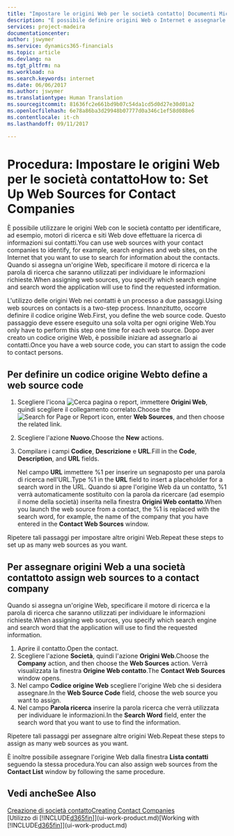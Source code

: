 ```yaml
---
title: "Impostare le origini Web per le società contatto| Documenti Microsoft"
description: "È possibile definire origini Web o Internet e assegnarle a una società contatto per consentire l'identificazione delle modalità di ricerca delle informazioni sui contatti."
services: project-madeira
documentationcenter: 
author: jswymer
ms.service: dynamics365-financials
ms.topic: article
ms.devlang: na
ms.tgt_pltfrm: na
ms.workload: na
ms.search.keywords: internet
ms.date: 06/06/2017
ms.author: jswymer
ms.translationtype: Human Translation
ms.sourcegitcommit: 81636fc2e661bd9b07c54da1cd5d0d27e30d01a2
ms.openlocfilehash: 6e78a86ba3d29948b07777d0a346c1ef58d088e6
ms.contentlocale: it-ch
ms.lasthandoff: 09/11/2017

---
```

# <a name="how-to-set-up-web-sources-for-contact-companies"></a><span data-ttu-id="fb986-103">Procedura: Impostare le origini Web per le società contatto</span><span class="sxs-lookup"><span data-stu-id="fb986-103">How to: Set Up Web Sources for Contact Companies</span></span>
<span data-ttu-id="fb986-104">È possibile utilizzare le origini Web con le società contatto per identificare, ad esempio, motori di ricerca e siti Web dove effettuare la ricerca di informazioni sui contatti.</span><span class="sxs-lookup"><span data-stu-id="fb986-104">You can use web sources with your contact companies to identify, for example, search engines and web sites, on the Internet that you want to use to search for information about the contacts.</span></span> <span data-ttu-id="fb986-105">Quando si assegna un'origine Web, specificare il motore di ricerca e la parola di ricerca che saranno utilizzati per individuare le informazioni richieste.</span><span class="sxs-lookup"><span data-stu-id="fb986-105">When assigning web sources, you specify which search engine and search word the application will use to find the requested information.</span></span>

<span data-ttu-id="fb986-106">L'utilizzo delle origini Web nei contatti è un processo a due passaggi.</span><span class="sxs-lookup"><span data-stu-id="fb986-106">Using web sources on contacts is a two-step process.</span></span> <span data-ttu-id="fb986-107">Innanzitutto, occorre definire il codice origine Web.</span><span class="sxs-lookup"><span data-stu-id="fb986-107">First, you define the web source code.</span></span> <span data-ttu-id="fb986-108">Questo passaggio deve essere eseguito una sola volta per ogni origine Web.</span><span class="sxs-lookup"><span data-stu-id="fb986-108">You only have to perform this step one time for each web source.</span></span> <span data-ttu-id="fb986-109">Dopo aver creato un codice origine Web, è possibile iniziare ad assegnarlo ai contatti.</span><span class="sxs-lookup"><span data-stu-id="fb986-109">Once you have a web source code, you can start to assign the code to contact persons.</span></span>

## <a name="to-define-a-web-source-code"></a><span data-ttu-id="fb986-110">Per definire un codice origine Web</span><span class="sxs-lookup"><span data-stu-id="fb986-110">to define a web source code</span></span>
1. <span data-ttu-id="fb986-111">Scegliere l'icona ![Cerca pagina o report](media/ui-search/search_small.png "icona Cerca pagina o report"), immettere **Origini Web**, quindi scegliere il collegamento correlato.</span><span class="sxs-lookup"><span data-stu-id="fb986-111">Choose the ![Search for Page or Report](media/ui-search/search_small.png "Search for Page or Report icon") icon, enter **Web Sources**, and then choose the related link.</span></span>
2. <span data-ttu-id="fb986-112">Scegliere l'azione **Nuovo**.</span><span class="sxs-lookup"><span data-stu-id="fb986-112">Choose the **New** actions.</span></span>
3. <span data-ttu-id="fb986-113">Compilare i campi **Codice**, **Descrizione** e **URL**.</span><span class="sxs-lookup"><span data-stu-id="fb986-113">Fill in the **Code**, **Description**, and **URL** fields.</span></span>

    <span data-ttu-id="fb986-114">Nel campo **URL** immettere %1 per inserire un segnaposto per una parola di ricerca nell'URL.</span><span class="sxs-lookup"><span data-stu-id="fb986-114">Type %1 in the **URL** field to insert a placeholder for a search word in the URL.</span></span> <span data-ttu-id="fb986-115">Quando si apre l'origine Web da un contatto, %1 verrà automaticamente sostituito con la parola da ricercare (ad esempio il nome della società) inserita nella finestra **Origini Web contatto**.</span><span class="sxs-lookup"><span data-stu-id="fb986-115">When you launch the web source from a contact, the %1 is replaced with the search word, for example, the name of the company that you have entered in the **Contact Web Sources** window.</span></span>

<span data-ttu-id="fb986-116">Ripetere tali passaggi per impostare altre origini Web.</span><span class="sxs-lookup"><span data-stu-id="fb986-116">Repeat these steps to set up as many web sources as you want.</span></span>

## <a name="to-assign-web-sources-to-a-contact-company"></a><span data-ttu-id="fb986-117">Per assegnare origini Web a una società contatto</span><span class="sxs-lookup"><span data-stu-id="fb986-117">to assign web sources to a contact company</span></span>
<span data-ttu-id="fb986-118">Quando si assegna un'origine Web, specificare il motore di ricerca e la parola di ricerca che saranno utilizzati per individuare le informazioni richieste.</span><span class="sxs-lookup"><span data-stu-id="fb986-118">When assigning web sources, you specify which search engine and search word that the application will use to find the requested information.</span></span>

1. <span data-ttu-id="fb986-119">Aprire il contatto.</span><span class="sxs-lookup"><span data-stu-id="fb986-119">Open the contact.</span></span>
2. <span data-ttu-id="fb986-120">Scegliere l'azione **Società**, quindi l'azione **Origini Web**.</span><span class="sxs-lookup"><span data-stu-id="fb986-120">Choose the **Company** action, and then choose the **Web Sources** action.</span></span> <span data-ttu-id="fb986-121">Verrà visualizzata la finestra **Origine Web contatto**.</span><span class="sxs-lookup"><span data-stu-id="fb986-121">The **Contact Web Sources** window opens.</span></span>
3. <span data-ttu-id="fb986-122">Nel campo **Codice origine Web** scegliere l'origine Web che si desidera assegnare.</span><span class="sxs-lookup"><span data-stu-id="fb986-122">In the **Web Source Code** field, choose the web source you want to assign.</span></span>
4. <span data-ttu-id="fb986-123">Nel campo **Parola ricerca** inserire la parola ricerca che verrà utilizzata per individuare le informazioni.</span><span class="sxs-lookup"><span data-stu-id="fb986-123">In the **Search Word** field, enter the search word that you want to use to find the information.</span></span>

<span data-ttu-id="fb986-124">Ripetere tali passaggi per assegnare altre origini Web.</span><span class="sxs-lookup"><span data-stu-id="fb986-124">Repeat these steps to assign as many web sources as you want.</span></span>

<span data-ttu-id="fb986-125">È inoltre possibile assegnare l'origine Web dalla finestra **Lista contatti** seguendo la stessa procedura.</span><span class="sxs-lookup"><span data-stu-id="fb986-125">You can also assign web sources from the **Contact List** window by following the same procedure.</span></span>

## <a name="see-also"></a><span data-ttu-id="fb986-126">Vedi anche</span><span class="sxs-lookup"><span data-stu-id="fb986-126">See Also</span></span>
[<span data-ttu-id="fb986-127">Creazione di società contatto</span><span class="sxs-lookup"><span data-stu-id="fb986-127">Creating Contact Companies</span></span>](marketing-create-contact-companies.md)  
<span data-ttu-id="fb986-128">[Utilizzo di [!INCLUDE[d365fin](includes/d365fin_md.md)]](ui-work-product.md)</span><span class="sxs-lookup"><span data-stu-id="fb986-128">[Working with [!INCLUDE[d365fin](includes/d365fin_md.md)]](ui-work-product.md)</span></span>

